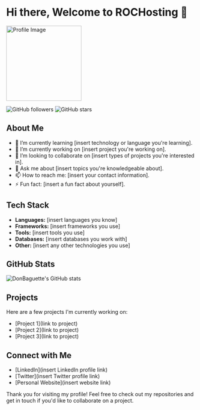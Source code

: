 # Hi there, Welcome to ROCHosting 👋

<img src="https://github.com/user-attachments/assets/b9a02839-9ca3-4ffb-8f04-3fc99bcbc337" alt="Profile Image" width="200"/>

![GitHub followers](https://img.shields.io/github/followers/DonBaguette?style=social)
![GitHub stars](https://img.shields.io/github/stars/DonBaguette?style=social)

## About Me

- 🌱 I’m currently learning [insert technology or language you're learning].
- 🔭 I’m currently working on [insert project you're working on].
- 👯 I’m looking to collaborate on [insert types of projects you're interested in].
- 💬 Ask me about [insert topics you're knowledgeable about].
- 📫 How to reach me: [insert your contact information].
- ⚡ Fun fact: [insert a fun fact about yourself].

## Tech Stack

- **Languages:** [insert languages you know]
- **Frameworks:** [insert frameworks you use]
- **Tools:** [insert tools you use]
- **Databases:** [insert databases you work with]
- **Other:** [insert any other technologies you use]

## GitHub Stats

![DonBaguette's GitHub stats](https://github-readme-stats.vercel.app/api?username=DonBaguette&show_icons=true&theme=radical)

## Projects

Here are a few projects I'm currently working on:

- [Project 1](link to project)
- [Project 2](link to project)
- [Project 3](link to project)

## Connect with Me

- [LinkedIn](insert LinkedIn profile link)
- [Twitter](insert Twitter profile link)
- [Personal Website](insert website link)

Thank you for visiting my profile! Feel free to check out my repositories and get in touch if you'd like to collaborate on a project.
